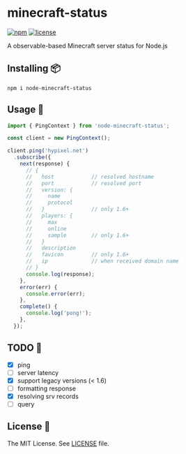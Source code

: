 
# minecraft-status

[![npm](https://shields.io/npm/v/node-minecraft-status)](https://www.npmjs.com/package/node-minecraft-status)
[![license](https://shields.io/npm/l/node-minecraft-status)](LICENSE)

A observable-based Minecraft server status for Node.js

## Installing :package:

`npm i node-minecraft-status`

## Usage :rocket:

```typescript
import { PingContext } from 'node-minecraft-status';

const client = new PingContext();

client.ping('hypixel.net')
  .subscribe({
    next(response) {
      // {
      //   host            // resolved hostname
      //   port            // resolved port
      //   version: {
      //     name
      //     protocol
      //   }               // only 1.6+
      //   players: {
      //     max
      //     online
      //     sample        // only 1.6+
      //   }
      //   description
      //   favicon         // only 1.6+
      //   ip              // when received domain name
      // }
      console.log(response);
    },
    error(err) {
      console.error(err);
    },
    complete() {
      console.log('pong!');
    },
  });
```

## TODO :memo:

- [x] ping
- [ ] server latency
- [x] support legacy versions (< 1.6)
- [ ] formatting response
- [x] resolving srv records
- [ ] query

## License :page_with_curl:

The MIT License. See [LICENSE](LICENSE) file.
